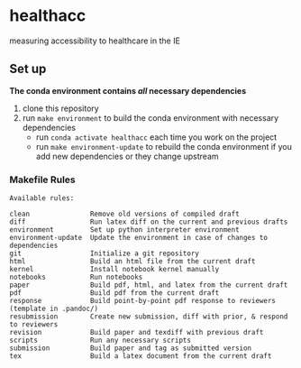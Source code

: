 # healthacc

measuring accessibility to healthcare in the IE

## Set up

**The conda environment contains _all_ necessary dependencies**

1. clone this repository
2. run `make environment` to build the conda environment with necessary dependencies
   - run `conda activate healthacc` each time you work on the project
   - run `make environment-update` to rebuild the conda environment if you add new dependencies or they change upstream

### Makefile Rules

``` text
Available rules:

clean               Remove old versions of compiled draft
diff                Run latex diff on the current and previous drafts
environment         Set up python interpreter environment
environment-update  Update the environment in case of changes to dependencies
git                 Initialize a git repository
html                Build an html file from the current draft
kernel              Install notebook kernel manually
notebooks           Run notebooks
paper               Build pdf, html, and latex from the current draft
pdf                 Build pdf from the current draft
response            Build point-by-point pdf response to reviewers (template in .pandoc/)
resubmission        Create new submission, diff with prior, & respond to reviewers
revision            Build paper and texdiff with previous draft
scripts             Run any necessary scripts
submission          Build paper and tag as submitted version
tex                 Build a latex document from the current draft
```

